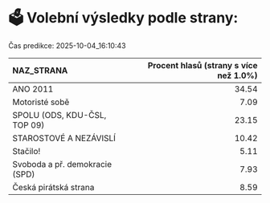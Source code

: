 # 🗳️ Volební výsledky podle strany:

Čas predikce: 2025-10-04_16:10:43

| NAZ_STRANA                     |   Procent hlasů (strany s více než 1.0%) |
|:-------------------------------|-----------------------------------------:|
| ANO 2011                       |                                    34.54 |
| Motoristé sobě                 |                                     7.09 |
| SPOLU (ODS, KDU-ČSL, TOP 09)   |                                    23.15 |
| STAROSTOVÉ A NEZÁVISLÍ         |                                    10.42 |
| Stačilo!                       |                                     5.11 |
| Svoboda a př. demokracie (SPD) |                                     7.93 |
| Česká pirátská strana          |                                     8.59 |